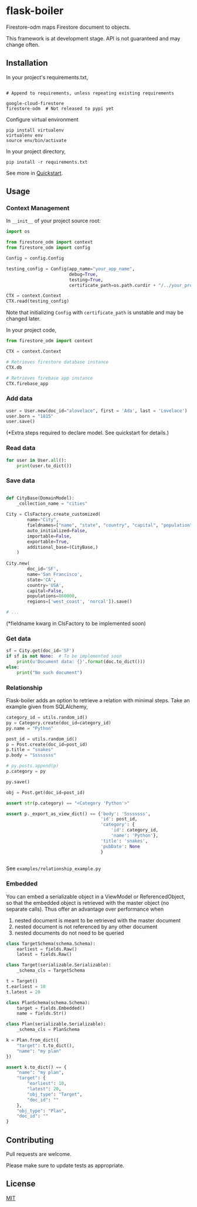 # flask-boiler

Firestore-odm maps Firestore document to objects. 

This framework is at development stage. API is not guaranteed and may change often. 

## Installation
In your project's requirements.txt, 

```

# Append to requirements, unless repeating existing requirements

google-cloud-firestore
firestore-odm  # Not released to pypi yet 

```

Configure virtual environment 
```
pip install virtualenv
virtualenv env
source env/bin/activate
```

In your project directory, 

```
pip install -r requirements.txt
```

See more in [Quickstart](https://flask-boiler.readthedocs.io/en/latest/quickstart_link.html). 

## Usage

### Context Management
In `__init__` of your project source root:
```python
import os

from firestore_odm import context
from firestore_odm import config

Config = config.Config

testing_config = Config(app_name="your_app_name",
                        debug=True,
                        testing=True,
                        certificate_path=os.path.curdir + "/../your_project/config_jsons/your_certificate.json")

CTX = context.Context
CTX.read(testing_config)
```

Note that initializing `Config` with `certificate_path` is unstable and
may be changed later.

In your project code,

```python
from firestore_odm import context

CTX = context.Context

# Retrieves firestore database instance 
CTX.db

# Retrieves firebase app instance 
CTX.firebase_app

```


### Add data

```python
user = User.new(doc_id="alovelace", first = 'Ada', last = 'Lovelace')
user.born = "1815"
user.save()
```

(*Extra steps required to declare model. See quickstart for details.)

### Read data

```python
for user in User.all():
    print(user.to_dict())
```

### Save data

```python

def CityBase(DomainModel):
    _collection_name = "cities"
    
City = ClsFactory.create_customized(
        name="City",
        fieldnames=["name", "state", "country", "capital", "population", "regions"], 
        auto_initialized=False,
        importable=False,
        exportable=True,
        additional_base=(CityBase,)
    )
    
City.new(
        doc_id='SF',
        name='San Francisco',
        state='CA', 
        country='USA', 
        capital=False, 
        populations=860000,
        regions=['west_coast', 'norcal']).save()

# ...
```

(*fieldname kwarg in ClsFactory to be implemented soon)

### Get data

```python
sf = City.get(doc_id='SF')
if sf is not None:  # To be implemented soon  
    print(u'Document data: {}'.format(doc.to_dict()))
else:
    print("No such document")

```

### Relationship

Flask-boiler adds an option to retrieve a relation with 
minimal steps. Take an example given from SQLAlchemy, 

```python
category_id = utils.random_id()
py = Category.create(doc_id=category_id)
py.name = "Python"

post_id = utils.random_id()
p = Post.create(doc_id=post_id)
p.title = "snakes"
p.body = "Ssssssss"

# py.posts.append(p)
p.category = py

py.save()

obj = Post.get(doc_id=post_id)

assert str(p.category) == "<Category 'Python'>"

assert p._export_as_view_dict() == {'body': 'Ssssssss',
                                    'id': post_id,
                                    'category': {
                                        'id': category_id,
                                        'name': 'Python'},
                                    'title': 'snakes',
                                    'pubDate': None
                                    }
                                    
```

See ```examples/relationship_example.py```

### Embedded

You can embed a serializable object in a ViewModel or ReferencedObject, 
so that the embedded object is retrieved with the master object 
(no separate calls). Thus offer an advantage over performance when 
1. nested document is meant to be retrieved with the master document
2. nested document is not referenced by any other document 
3. nested documents do not need to be queried 


```python
class TargetSchema(schema.Schema):
    earliest = fields.Raw()
    latest = fields.Raw()

class Target(serializable.Serializable):
    _schema_cls = TargetSchema

t = Target()
t.earliest = 10
t.latest = 20

class PlanSchema(schema.Schema):
    target = fields.Embedded()
    name = fields.Str()

class Plan(serializable.Serializable):
    _schema_cls = PlanSchema

k = Plan.from_dict({
    "target": t.to_dict(),
    "name": "my plan"
})

assert k.to_dict() == {
    "name": "my plan",
    "target": {
        "earliest": 10,
        "latest": 20,
        "obj_type": "Target",
        "doc_id": ""
    },
    "obj_type": "Plan",
    "doc_id": ""
}

```

## Contributing
Pull requests are welcome. 

Please make sure to update tests as appropriate.

## License
[MIT](https://choosealicense.com/licenses/mit/)